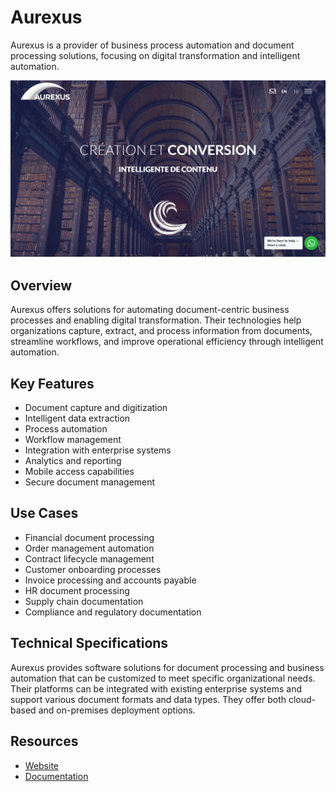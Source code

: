 
# Aurexus

Aurexus is a provider of business process automation and document processing solutions, focusing on digital transformation and intelligent automation.

![Aurexus](./assets/aurexus.png)


## Overview

Aurexus offers solutions for automating document-centric business processes and enabling digital transformation. Their technologies help organizations capture, extract, and process information from documents, streamline workflows, and improve operational efficiency through intelligent automation.

## Key Features

- Document capture and digitization
- Intelligent data extraction
- Process automation
- Workflow management
- Integration with enterprise systems
- Analytics and reporting
- Mobile access capabilities
- Secure document management

## Use Cases

- Financial document processing
- Order management automation
- Contract lifecycle management
- Customer onboarding processes
- Invoice processing and accounts payable
- HR document processing
- Supply chain documentation
- Compliance and regulatory documentation

## Technical Specifications

Aurexus provides software solutions for document processing and business automation that can be customized to meet specific organizational needs. Their platforms can be integrated with existing enterprise systems and support various document formats and data types. They offer both cloud-based and on-premises deployment options.

## Resources

- [Website](https://www.aurexus.com)
- [Documentation](https://www.aurexus.com/resources)
